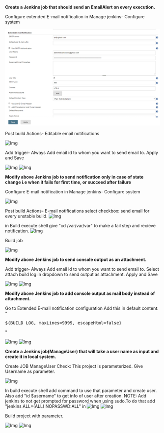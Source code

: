 **Create a Jenkins job that should send an EmailAlert on every execution.**

Configure extended E-mail notification in Manage jenkins- Configure system

![Img](Images/6.png)

Post build Actions- Editable email notifications

![Img](https://gitlab.com/tarun.kumar2/abhisheksachan/blob/abhishek/Images/7.png)

Add trigger- Always 
Add email id to whom you want to send email to.
Apply and Save

![Img](https://gitlab.com/tarun.kumar2/abhisheksachan/blob/abhishek/Images/8.png)
![Img](https://gitlab.com/tarun.kumar2/abhisheksachan/blob/abhishek/Images/9.png)


**Modify above Jenkins job to send notification only in case of state change i.e when it fails for first time, or succeed after failure**

Configure E-mail notification in Manage jenkins- Configure system

![Img](https://gitlab.com/tarun.kumar2/abhisheksachan/blob/abhishek/Images/10png)

Post build Actions- E-mail notifications
select checkbox: send email for every unstable build.
![Img](https://gitlab.com/tarun.kumar2/abhisheksachan/blob/abhishek/Images/11.png)

in Build execute shell give "cd /var/var/var" to make a fail step and recieve notification.
![Img](https://gitlab.com/tarun.kumar2/abhisheksachan/blob/abhishek/Images/12.png)

Build job

![Img](https://gitlab.com/tarun.kumar2/abhisheksachan/blob/abhishek/Images/13.png)


**Modify above Jenkins job to send console output as an attachment.**

Add trigger- Always 
Add email id to whom you want to send email to.
Select attach build log in dropdown to send output as attachment.
Apply and Save

![Img](https://gitlab.com/tarun.kumar2/abhisheksachan/blob/abhishek/Images/14.png)
![Img](https://gitlab.com/tarun.kumar2/abhisheksachan/blob/abhishek/Images/15.png)

**Modify above Jenkins job to add console output as mail body instead of attachment.**

Go to Extended E-mail notification configuration
Add this in default content: "<pre>${BUILD_LOG, maxLines=9999, escapeHtml=false}</pre>"

![Img](https://gitlab.com/tarun.kumar2/abhisheksachan/blob/abhishek/Images/16.png)
![Img](https://gitlab.com/tarun.kumar2/abhisheksachan/blob/abhishek/Images/17.png)


**Create a Jenkins job(ManageUser) that will take a user name as input and create it in local system.**

Create JOB ManageUser
Check: This project is parameterized.
Give Username as parameter.

![Img](https://gitlab.com/tarun.kumar2/abhisheksachan/blob/abhishek/Images/18.png)

In build execute shell add command to use that parameter and create user.
Also add "id $username" to get info of user after creation.
NOTE: Add jenkins to not get prompted for password when using sudo.To do that add "jenkins ALL=(ALL) NOPASSWD:ALL" in 
![Img](https://gitlab.com/tarun.kumar2/abhisheksachan/blob/abhishek/Images/22.png)
![Img](https://gitlab.com/tarun.kumar2/abhisheksachan/blob/abhishek/Images/19.png)

Build project with parameter.

![Img](https://gitlab.com/tarun.kumar2/abhisheksachan/blob/abhishek/Images/20.png)
![Img](https://gitlab.com/tarun.kumar2/abhisheksachan/blob/abhishek/Images/21.png)




